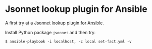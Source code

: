 # Jsonnet lookup plugin for Ansible

A first try at a [Jsonnet][1] [lookup plugin for Ansible][2].

Install Python package `jsonnet` and then try:

	$ ansible-playbook -i localhost, -c local set-fact.yml -v


[1]: https://jsonnet.org/
[2]: https://docs.ansible.com/ansible/latest/user_guide/playbooks_lookups.html

